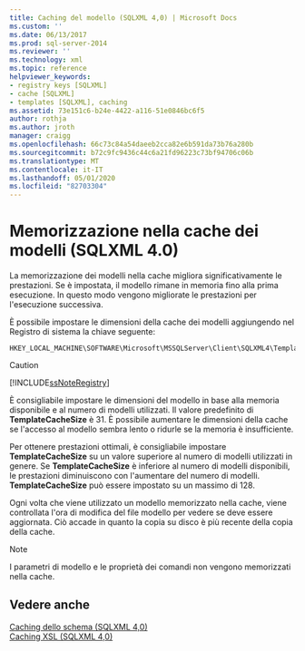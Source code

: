 ```yaml
---
title: Caching del modello (SQLXML 4,0) | Microsoft Docs
ms.custom: ''
ms.date: 06/13/2017
ms.prod: sql-server-2014
ms.reviewer: ''
ms.technology: xml
ms.topic: reference
helpviewer_keywords:
- registry keys [SQLXML]
- cache [SQLXML]
- templates [SQLXML], caching
ms.assetid: 73e151c6-b24e-4422-a116-51e0846bc6f5
author: rothja
ms.author: jroth
manager: craigg
ms.openlocfilehash: 66c73c84a54daeeb2cca82e6b591da73b76a280b
ms.sourcegitcommit: b72c9fc9436c44c6a21fd96223c73bf94706c06b
ms.translationtype: MT
ms.contentlocale: it-IT
ms.lasthandoff: 05/01/2020
ms.locfileid: "82703304"
---
```

# <a name="template-caching-sqlxml-40"></a>Memorizzazione nella cache dei modelli (SQLXML 4.0)
  La memorizzazione dei modelli nella cache migliora significativamente le prestazioni. Se è impostata, il modello rimane in memoria fino alla prima esecuzione. In questo modo vengono migliorate le prestazioni per l'esecuzione successiva.  
  
 È possibile impostare le dimensioni della cache dei modelli aggiungendo nel Registro di sistema la chiave seguente:  
  
```  
HKEY_LOCAL_MACHINE\SOFTWARE\Microsoft\MSSQLServer\Client\SQLXML4\TemplateCacheSize  
```  
  
> [!CAUTION]  
>  [!INCLUDE[ssNoteRegistry](../../../includes/ssnoteregistry-md.md)]  
  
 È consigliabile impostare le dimensioni del modello in base alla memoria disponibile e al numero di modelli utilizzati. Il valore predefinito di **TemplateCacheSize** è 31. È possibile aumentare le dimensioni della cache se l'accesso al modello sembra lento o ridurle se la memoria è insufficiente.  
  
 Per ottenere prestazioni ottimali, è consigliabile impostare **TemplateCacheSize** su un valore superiore al numero di modelli utilizzati in genere. Se **TemplateCacheSize** è inferiore al numero di modelli disponibili, le prestazioni diminuiscono con l'aumentare del numero di modelli. **TemplateCacheSize** può essere impostato su un massimo di 128.  
  
 Ogni volta che viene utilizzato un modello memorizzato nella cache, viene controllata l'ora di modifica del file modello per vedere se deve essere aggiornata. Ciò accade in quanto la copia su disco è più recente della copia della cache.  
  
> [!NOTE]  
>  I parametri di modello e le proprietà dei comandi non vengono memorizzati nella cache.  
  
## <a name="see-also"></a>Vedere anche  
 [Caching dello schema &#40;SQLXML 4,0&#41;](schema-caching-sqlxml-4-0.md)   
 [Caching XSL &#40;SQLXML 4,0&#41;](xsl-caching-sqlxml-4-0.md)  
  
  
